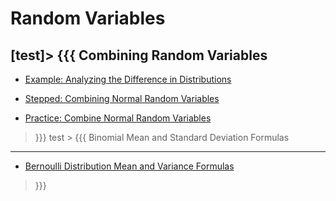 Random Variables
================================================================
[test]> {{{
Combining Random Variables
--------------------------

+ [Example: Analyzing the Difference in Distributions](https://www.khanacademy.org/math/statistics-probability/random-variables-stats-library/combine-random-variables/v/analyzing-the-difference-in-distributions "Khan Academy: Analyzing the Difference in Distributions")

+ [Stepped: Combining Normal Random Variables](https://www.khanacademy.org/math/statistics-probability/random-variables-stats-library/combine-random-variables/a/combining-normal-random-variables "Khan Academy: Combining Normal Random Variables")

+ [Practice: Combine Normal Random Variables](https://www.khanacademy.org/math/statistics-probability/random-variables-stats-library/combine-random-variables/e/combine-normal-random-variables "Khan Academy: Practice: Combine Normal Random variables")
> }}}
test > {{{
Binomial Mean and Standard Deviation Formulas
---------------------------------------------

+ [Bernoulli Distribution Mean and Variance Formulas]( https://www.khanacademy.org/math/statistics-probability/random-variables-stats-library/binomial-mean-standard-dev-formulas/v/bernoulli-distribution-mean-and-variance-formulas "Khan Academy: Bernoulli Distribution Mean and Variance Formulas")
> }}}
